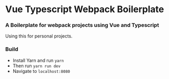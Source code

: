 # Vue Typescript Webpack Boilerplate
### A Boilerplate for webpack projects using Vue and Typescript

Using this for personal projects.

### Build

- Install Yarn and run `yarn` 
- Then run `yarn run dev`
- Navigate to `localhost:8080`


